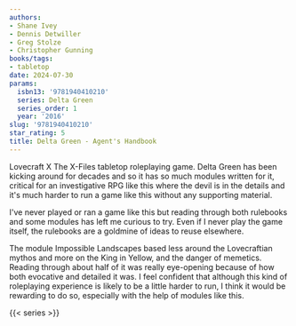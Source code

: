 ```yaml
---
authors:
- Shane Ivey
- Dennis Detwiller
- Greg Stolze
- Christopher Gunning
books/tags:
- tabletop
date: 2024-07-30
params:
  isbn13: '9781940410210'
  series: Delta Green
  series_order: 1
  year: '2016'
slug: '9781940410210'
star_rating: 5
title: Delta Green - Agent's Handbook
---
```


Lovecraft X The X-Files tabletop roleplaying game. Delta Green has been kicking around for decades and so it has so much modules written for it, critical for an investigative RPG like this where the devil is in the details and it's much harder to run a game like this without any supporting material.

<!--more-->

I've never played or ran a game like this but reading through both rulebooks and some modules has left me curious to try. Even if I never play the game itself, the rulebooks are a goldmine of ideas to reuse elsewhere.

The module Impossible Landscapes based less around the Lovecraftian mythos and more on the King in Yellow, and the danger of memetics. Reading through about half of it was really eye-opening because of how both evocative and detailed it was. I feel confident that although this kind of roleplaying experience is likely to be a little harder to run, I think it would be rewarding to do so, especially with the help of modules like this.

{{< series >}}